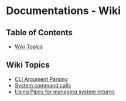 # Documentations - Wiki

## Table of Contents
+ [Wiki Topics](#wiki-topics)

## Wiki Topics
+ [CLI Argument Parsing](cli-argument-parsing.md)
+ [System command calls](system-command-calls.md)
+ [Using Pipes for managing system returns](using-pipes.md)




